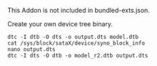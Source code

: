 This Addon is not included in bundled-exts.json.

Create your own device tree binary.

```shell
dtc -I dtb -O dts -o output.dts model.dtb
cat /sys/block/sataX/device/syno_block_info
nano output.dts
dtc -I dts -O dtb -o model_r2.dtb output.dts
```
